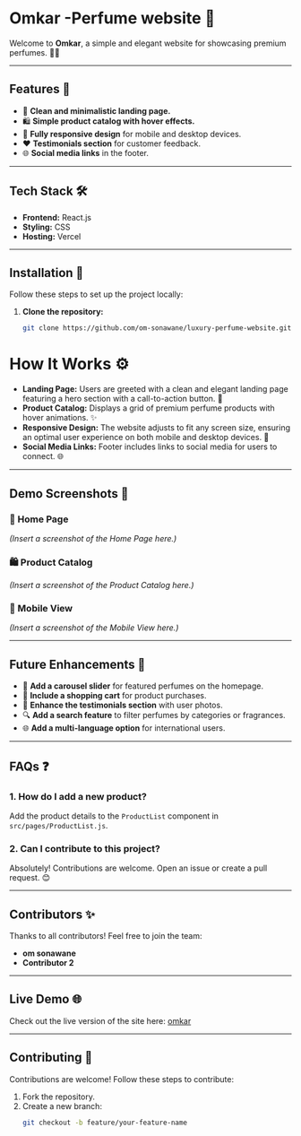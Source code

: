 # Omkar -Perfume website 🌟

Welcome to **Omkar**, a simple and elegant website for showcasing premium perfumes. 🌸✨  

---

## Features 🚀

- 🌟 **Clean and minimalistic landing page.**  
- 🛍️ **Simple product catalog with hover effects.**  
- 📱 **Fully responsive design** for mobile and desktop devices.  
- ❤️ **Testimonials section** for customer feedback.  
- 🌐 **Social media links** in the footer.  

---

## Tech Stack 🛠️

- **Frontend:** React.js  
- **Styling:** CSS  
- **Hosting:** Vercel  

---

## Installation 🔧

Follow these steps to set up the project locally:  

1. **Clone the repository:**  
   ```bash
   git clone https://github.com/om-sonawane/luxury-perfume-website.git

# How It Works ⚙️

- **Landing Page:** Users are greeted with a clean and elegant landing page featuring a hero section with a call-to-action button. 🌸  
- **Product Catalog:** Displays a grid of premium perfume products with hover animations. ✨  
- **Responsive Design:** The website adjusts to fit any screen size, ensuring an optimal user experience on both mobile and desktop devices. 📱  
- **Social Media Links:** Footer includes links to social media for users to connect. 🌐  

---

## Demo Screenshots 📸

### 🌟 Home Page  
_(Insert a screenshot of the Home Page here.)_  

### 🛍️ Product Catalog  
_(Insert a screenshot of the Product Catalog here.)_  

### 📱 Mobile View  
_(Insert a screenshot of the Mobile View here.)_  

---

## Future Enhancements 🔮

- 🔄 **Add a carousel slider** for featured perfumes on the homepage.  
- 🛒 **Include a shopping cart** for product purchases.  
- 🌟 **Enhance the testimonials section** with user photos.  
- 🔍 **Add a search feature** to filter perfumes by categories or fragrances.  
- 🌐 **Add a multi-language option** for international users.  

---

## FAQs ❓

### 1. How do I add a new product?  
Add the product details to the `ProductList` component in `src/pages/ProductList.js`.

### 2. Can I contribute to this project?  
Absolutely! Contributions are welcome. Open an issue or create a pull request. 😊  

---

## Contributors ✨

Thanks to all contributors! Feel free to join the team:  
- **om sonawane**  
- **Contributor 2**  

---

## Live Demo 🌐

Check out the live version of the site here: [omkar](https://perfume-website-omkar.vercel.app/)

---

## Contributing 🤝

Contributions are welcome! Follow these steps to contribute:  
1. Fork the repository.  
2. Create a new branch:  
   ```bash
   git checkout -b feature/your-feature-name

